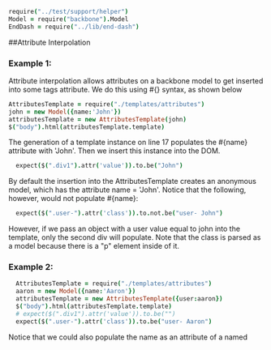 [](root)
```coffeescript
require("../test/support/helper")
Model = require("backbone").Model
EndDash = require("../lib/end-dash")
```
##Attribute Interpolation

### Example 1:

Attribute interpolation allows attributes on a backbone model to get inserted into some tags attribute. We do this using #{} syntax, as shown below

[](beforeEach)
```coffeescript
AttributesTemplate = require("./templates/attributes")
john = new Model({name:'John'})
attributesTemplate = new AttributesTemplate(john)
$("body").html(attributesTemplate.template)
```
The generation of a template instance on line 17 populates the #{name} attribute with 'John'. Then we insert this instance into the DOM.

[](it "should populate correctly")
```coffeescript
  expect($(".div1").attr('value')).to.be("John")
```

By default the insertion into the AttributesTemplate creates an anonymous model, which has the attribute name = 'John'. Notice that the following, however, would not populate #{name}:

[](it "should not populate correctly")
```coffeescript
  expect($(".user-").attr('class')).to.not.be("user- John")
```
However, if we pass an object with a user value equal to john into the template, only the second div will populate. Note that the class is parsed as a model because there is a "p" element inside of it.

### Example 2:
[](it "should populate only the second #{name}")
```coffeescript
  AttributesTemplate = require("./templates/attributes")
  aaron = new Model({name:'Aaron'})
  attributesTemplate = new AttributesTemplate({user:aaron})
  $("body").html(attributesTemplate.template)
  # expect($(".div1").attr('value')).to.be("")
  expect($(".user-").attr('class')).to.be("user- Aaron")
```

Notice that we could also populate the name as an attribute of a named 
